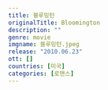 ```yaml
---
title: 블루밍턴
originalTitle: Bloomington
description: ""
genre: movie
imgname: 블루밍턴.jpeg
release: "2010.06.23"
ott: []
countries: [미국]
categories: [로맨스]
---
```

